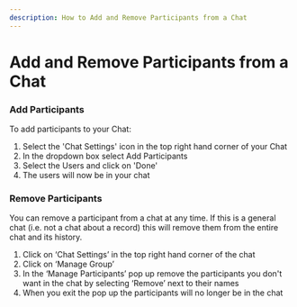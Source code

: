 ```yaml
---
description: How to Add and Remove Participants from a Chat
---
```


# Add and Remove Participants from a Chat

### Add Participants

To add participants to your Chat:

1. Select the 'Chat Settings' icon in the top right hand corner of your Chat
2. In the dropdown box select Add Participants
3. Select the Users and click on 'Done'
4. The users will now be in your chat

### Remove Participants

You can remove a participant from a chat at any time. If this is a general chat \(i.e. not a chat about a record\) this will remove them from the entire chat and its history.

1. Click on ‘Chat Settings’ in the top right hand corner of the chat
2. Click on ‘Manage Group’
3. In the ‘Manage Participants’ pop up remove the participants you don't want in the chat by selecting ‘Remove’ next to their names
4. When you exit the pop up the participants will no longer be in the chat

